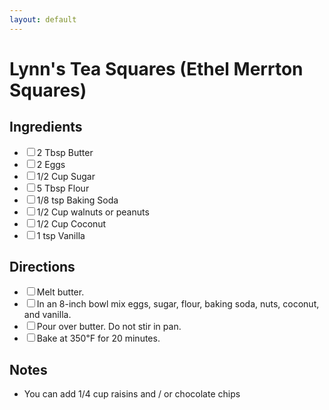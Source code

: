 ```yaml
---
layout: default
---
```


# Lynn's Tea Squares (Ethel Merrton Squares)

<div class="ingredients">
<h2>Ingredients</h2>
    <ul class="ingredient-list">
        <li><label><input type="checkbox">2 Tbsp Butter</label></li>
        <li><label><input type="checkbox">2 Eggs</label></li>
        <li><label><input type="checkbox">1/2 Cup Sugar</label></li>
        <li><label><input type="checkbox">5 Tbsp Flour</label></li>
        <li><label><input type="checkbox">1/8 tsp Baking Soda</label></li>
        <li><label><input type="checkbox">1/2 Cup walnuts or peanuts</label></li>
        <li><label><input type="checkbox">1/2 Cup Coconut</label></li>
        <li><label><input type="checkbox">1 tsp Vanilla</label></li>
    </ul>
</div>

<div class="directions">
<h2>Directions</h2>
    <ul class="direction-list">
        <li><label><input type="checkbox">Melt butter.</label></li>
        <li><label><input type="checkbox">In an 8-inch bowl mix eggs, sugar, flour, baking soda, nuts, coconut, and vanilla.</label></li>
        <li><label><input type="checkbox">Pour over butter. Do not stir in pan.</label></li>
        <li><label><input type="checkbox">Bake at 350℉ for 20 minutes.</label></li>
    </ul>
</div>

## Notes

* You can add 1/4 cup raisins and / or chocolate chips
